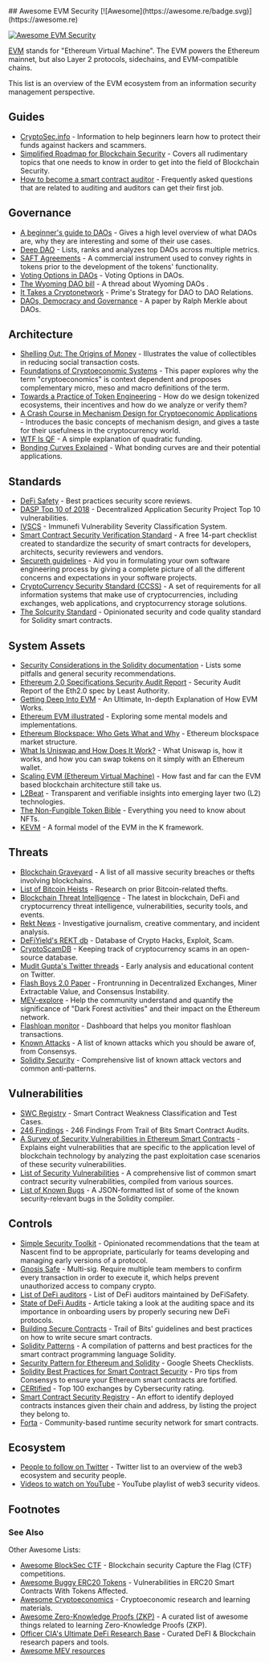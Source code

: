 <div class="github-widget" data-repo="kareniel/awesome-evm-security"></div>
<script async src="https://pagead2.googlesyndication.com/pagead/js/adsbygoogle.js"></script><ins class="adsbygoogle" style="display:block" data-ad-client="ca-pub-6890694312814945" data-ad-slot="5473692530" data-ad-format="auto"  data-full-width-responsive="true"></ins><script>(adsbygoogle = window.adsbygoogle || []).push({});</script>
## Awesome EVM Security [![Awesome](https://awesome.re/badge.svg)](https://awesome.re)

[![Awesome EVM Security](https://raw.githubusercontent.com/kareniel/awesome-evm-security/master/awesome-evm-security.png)](https://github.com/kareniel/awesome-evm-security#readme)

[EVM](https://ethereum.org/en/developers/docs/evm/) stands for "Ethereum Virtual Machine". The EVM powers the Ethereum mainnet, but also Layer 2 protocols, sidechains, and EVM-compatible chains.

This list is an overview of the EVM ecosystem from an information security management perspective.



## Guides
- [CryptoSec.info](https://cryptosec.info/) - Information to help beginners learn how to protect their funds against hackers and scammers.
- [Simplified Roadmap for Blockchain Security](https://devansh.xyz/blockchain-security/2021/09/17/genesis-0x01.html) - Covers all rudimentary topics that one needs to know in order to get into the field of Blockchain Security.
- [How to become a smart contract auditor](https://cmichel.io/how-to-become-a-smart-contract-auditor/) - Frequently asked questions that are related to auditing and auditors can get their first job.

## Governance
- [A beginner's guide to DAOs](https://linda.mirror.xyz/Vh8K4leCGEO06_qSGx-vS5lvgUqhqkCz9ut81WwCP2o) - Gives a high level overview of what DAOs are, why they are interesting and some of their use cases.
- [Deep DAO](https://deepdao.io/#/deepdao/dashboard) - Lists, ranks and analyzes top DAOs across multiple metrics.
- [SAFT Agreements](https://saftproject.com/) - A commercial instrument used to convey rights in tokens prior to the development of the tokens' functionality.
- [Voting Options in DAOs](https://medium.com/daostack/voting-options-in-daos-b86e5c69a3e3) - Voting Options in DAOs.
- [The Wyoming DAO bill](https://twitter.com/awrigh01/status/1369328856260354051) - A thread about Wyoming DAOs .
- [It Takes a Cryptonetwork](https://medium.com/primedao/it-takes-a-cryptonetwork-2ae9ab541c17) - Prime's Strategy for DAO to DAO Relations.
- [DAOs, Democracy and Governance](https://merkle.com/papers/DAOdemocracyDraft.pdf) - A paper by Ralph Merkle about DAOs.

## Architecture
- [Shelling Out: The Origins of Money](https://nakamotoinstitute.org/shelling-out/) - Illustrates the value of collectibles in reducing social transaction costs.
- [Foundations of Cryptoeconomic Systems](https://epub.wu.ac.at/7309/8/Foundations%20of%20Cryptoeconomic%20Systems.pdf) - This paper explores why the term
"cryptoeconomics" is context dependent and proposes complementary micro, meso and macro definitions of the term.
- [Towards a Practice of Token Engineering](https://blog.oceanprotocol.com/towards-a-practice-of-token-engineering-b02feeeff7ca) - How do we design tokenized ecosystems, their incentives and how do we analyze or verify them?
- [A Crash Course in Mechanism Design for Cryptoeconomic Applications](https://medium.com/blockchannel/a-crash-course-in-mechanism-design-for-cryptoeconomic-applications-a9f06ab6a976) - Introduces the basic concepts of mechanism design, and gives a taste for their usefulness in the cryptocurrency world.
- [WTF Is QF](https://wtfisqf.com/?grant=&grant=&grant=&grant=&match=1000) - A simple explanation of quadratic funding.
- [Bonding Curves Explained](https://yos.io/2018/11/10/bonding-curves) - What bonding curves are and their potential applications.

## Standards
- [DeFi Safety](https://www.defisafety.com/) - Best practices security score reviews.
- [DASP Top 10 of 2018](https://dasp.co/) - Decentralized Application Security Project Top 10 vulnerabilities.
- [IVSCS](https://immunefi.com/severity-updated/) - Immunefi Vulnerability Severity Classification System.
- [Smart Contract Security Verification Standard](https://securing.github.io/SCSVS/) - A free 14-part checklist created to standardize the security of smart contracts for developers, architects, security reviewers and vendors.
- [Secureth guidelines](https://guidelines.secureth.org/) - Aid you in formulating your own software engineering process by giving a complete picture of all the different concerns and expectations in your software projects.
- [CryptoCurrency Security Standard (CCSS)](https://cryptoconsortium.github.io/CCSS/) - A set of requirements for all information systems that make use of cryptocurrencies, including exchanges, web applications, and cryptocurrency storage solutions.
- [The Solcurity Standard](https://github.com/Rari-Capital/solcurity) - Opinionated security and code quality standard for Solidity smart contracts.

## System Assets
- [Security Considerations in the Solidity documentation](https://docs.soliditylang.org/en/v0.8.6/security-considerations.html) - Lists some pitfalls and general security recommendations.
- [Ethereum 2.0 Specifications Security Audit Report](https://leastauthority.com/static/publications/LeastAuthority-Ethereum-2.0-Specifications-Audit-Report.pdf) - Security Audit Report of the Eth2.0 spec by Least Authority.
- [Getting Deep Into EVM](https://hackernoon.com/getting-deep-into-evm-how-ethereum-works-backstage-ac7efa1f0015) - An Ultimate, In-depth Explanation of How EVM Works.
- [Ethereum EVM illustrated](https://takenobu-hs.github.io/downloads/ethereum_evm_illustrated.pdf) - Exploring some mental models and implementations.
- [Ethereum Blockspace: Who Gets What and Why](https://www.aniccaresearch.tech/blog/ethereum-blockspace-who-gets-what-and-why) - Ethereum blockspace market structure.
- [What Is Uniswap and How Does It Work?](https://academy.binance.com/en/articles/what-is-uniswap-and-how-does-it-work) - What Uniswap is, how it works, and how you can swap tokens on it simply with an Ethereum wallet.
- [Scaling EVM (Ethereum Virtual Machine)](https://capitalgram.com/posts/scaling-evm/) - How fast and far can the EVM based blockchain architecture still take us.
- [L2Beat](https://l2beat.com/) - Transparent and verifiable insights into emerging layer two (L2) technologies.
- [The Non-Fungible Token Bible](https://opensea.io/blog/guides/non-fungible-tokens) - Everything you need to know about NFTs.
- [KEVM](https://github.com/kframework/evm-semantics) - A formal model of the EVM in the K framework.

## Threats
- [Blockchain Graveyard](https://magoo.github.io/Blockchain-Graveyard/) - A list of all massive security breaches or thefts involving blockchains.
- [List of Bitcoin Heists](https://bitcointalk.org/index.php?topic=576337) - Research on prior Bitcoin-related thefts.
- [Blockchain Threat Intelligence](https://www.blockthreat.io/) - The latest in blockchain, DeFi and cryptocurrency threat intelligence, vulnerabilities, security tools, and events.
- [Rekt News](https://rekt.news/) - Investigative journalism, creative commentary, and incident analysis.
- [DeFiYield's REKT db](https://defiyield.app/rekt-database) - Database of Crypto Hacks, Exploit, Scam.
- [CryptoScamDB](https://cryptoscamdb.org/scams) - Keeping track of cryptocurrency scams in an open-source database.
- [Mudit Gupta's Twitter threads](https://mudit.blog/twitter-threads/) - Early analysis and educational content on Twitter.
- [Flash Boys 2.0 Paper](https://ieeexplore.ieee.org/document/9152675) - Frontrunning in Decentralized Exchanges, Miner Extractable Value, and Consensus Instability.
- [MEV-explore](https://explore.flashbots.net/) - Help the community understand and quantify the significance of "Dark Forest activities" and their impact on the Ethereum network.
- [Flashloan monitor](https://monitor.blocksecteam.com/) - Dashboard that helps you monitor flashloan transactions.
- [Known Attacks](https://consensys.github.io/smart-contract-best-practices/known_attacks/) - A list of known attacks which you should be aware of, from Consensys.
- [Solidity Security](https://blog.sigmaprime.io/solidity-security.html) - Comprehensive list of known attack vectors and common anti-patterns.

## Vulnerabilities
- [SWC Registry](https://swcregistry.io/) - Smart Contract Weakness Classification and Test Cases.
- [246 Findings](https://blog.trailofbits.com/2019/08/08/246-findings-from-our-smart-contract-audits-an-executive-summary/) - 246 Findings From Trail of Bits Smart Contract Audits.
- [A Survey of Security Vulnerabilities in Ethereum Smart Contracts](https://arxiv.org/pdf/2105.06974.pdf) - Explains eight vulnerabilities that are specific to the application level of blockchain technology by analyzing the past exploitation case scenarios of these security vulnerabilities.
- [List of Security Vulnerabilities](https://github.com/runtimeverification/verified-smart-contracts/wiki/List-of-Security-Vulnerabilities) - A comprehensive list of common smart contract security vulnerabilities, compiled from various sources.
- [List of Known Bugs](https://docs.soliditylang.org/en/v0.8.1/bugs.html) - A JSON-formatted list of some of the known security-relevant bugs in the Solidity compiler.

## Controls
- [Simple Security Toolkit](https://github.com/nascentxyz/simple-security-toolkit) - Opinionated recommendations that the team at Nascent find to be appropriate,  particularly for teams developing and managing early versions of a protocol.
- [Gnosis Safe](https://docs.gnosis-safe.io) - Multi-sig. Require multiple team members to confirm every transaction in order to execute it, which helps prevent unauthorized access to company crypto.
- [List of DeFi auditors](https://www.defisafety.com/auditors) - List of DeFi auditors maintained by DeFiSafety.
- [State of DeFi Audits](https://medium.com/conflux-network/the-overlooked-element-of-defi-adoption-e3b29829e3da) - Article taking a look at the auditing space and its importance in onboarding users by properly securing new DeFi protocols.
- [Building Secure Contracts](https://github.com/crytic/building-secure-contracts/) - Trail of Bits' guidelines and best practices on how to write secure smart contracts.
- [Solidity Patterns](https://fravoll.github.io/solidity-patterns/) - A compilation of patterns and best practices for the smart contract programming language Solidity.
- [Security Pattern for Ethereum and Solidity](https://docs.google.com/spreadsheets/d/1PF4QZudW6Z7EV4hqQfwPo3A43AVqPrsuzzzey5yRYcs/edit#gid=0) - Google Sheets Checklists.
- [Solidity Best Practices for Smart Contract Security](https://consensys.net/blog/developers/solidity-best-practices-for-smart-contract-security/) - Pro tips from Consensys to ensure your Ethereum smart contracts are fortified.
- [CERtified](https://cer.live/) - Top 100 exchanges by Cybersecurity rating.
- [Smart Contract Security Registry](https://github.com/ethereum-lists/contracts) - An effort to identify deployed contracts instances given their chain and address, by listing the project they belong to.
- [Forta](https://docs.forta.network/) - Community-based runtime security network for smart contracts.

## Ecosystem
- [People to follow on Twitter](https://twitter.com/i/lists/1453086258436128770) - Twitter list to an overview of the web3 ecosystem and security people.
- [Videos to watch on YouTube](https://www.youtube.com/playlist?list=PLox242_JhiuEe64LzW1M8XpiQ2-N5bZsX) - YouTube playlist of web3 security videos.


## Footnotes

### See Also

Other Awesome Lists:

- [Awesome BlockSec CTF](https://github.com/0xjeffsec/awesome-blocksec-ctf) - Blockchain security Capture the Flag (CTF) competitions.
- [Awesome Buggy ERC20 Tokens](https://github.com/sec-bit/awesome-buggy-erc20-tokens) - Vulnerabilities in ERC20 Smart Contracts With Tokens Affected.
- [Awesome Cryptoeconomics](https://github.com/jpantunes/awesome-cryptoeconomics) - Cryptoeconomic research and learning materials.
- [Awesome Zero-Knowledge Proofs (ZKP)](https://github.com/matter-labs/awesome-zero-knowledge-proofs) - A curated list of awesome things related to learning Zero-Knowledge Proofs (ZKP).
- [Officer CIA's Ultimate DeFi Research Base](https://github.com/OffcierCia/ultimate-defi-research-base) - Curated DeFI & Blockchain research papers and tools.
- [Awesome MEV resources](https://github.com/0xalpharush/awesome-MEV-resources)